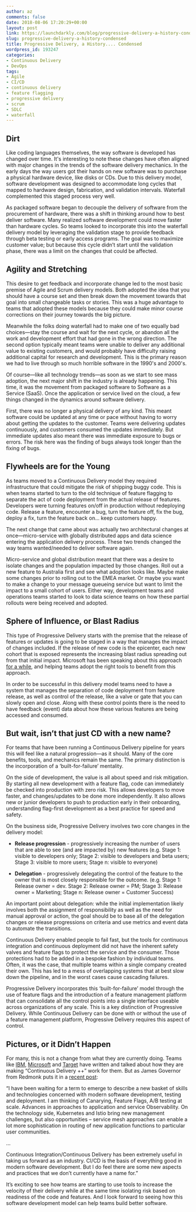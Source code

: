 ```yaml
---
author: az
comments: false
date: 2018-08-06 17:20:29+00:00
layout: post
link: https://launchdarkly.com/blog/progressive-delivery-a-history-condensed/
slug: progressive-delivery-a-history-condensed
title: Progressive Delivery, a History.... Condensed
wordpress_id: 193247
categories:
- Continuous Delivery
- DevOps
tags:
- Agile
- CI/CD
- continuous delivery
- feature flagging
- progressive delivery
- scrum
- SDLC
- waterfall
---
```


## **Dirt**


Like coding languages themselves, the way software is developed has changed over time. It's interesting to note these changes have often aligned with major changes in the trends of the software delivery mechanics. In the early days the way users got their hands on new software was to purchase a physical hardware device, like disks or CDs. Due to this delivery model, software development was designed to accommodate long cycles that mapped to hardware design, fabrication, and validation intervals. Waterfall complemented this staged process very well.

As packaged software began to decouple the delivery of software from the procurement of hardware, there was a shift in thinking around how to best deliver software. Many realized software development could move faster than hardware cycles. So teams looked to incorporate this into the waterfall delivery model by leveraging the validation stage to provide feedback through beta testing or early access programs. The goal was to maximize customer value; but because this cycle didn’t start until the validation phase, there was a limit on the changes that could be affected.


## **Agility and Stretching**


This desire to get feedback and incorporate change led to the most basic premise of Agile and Scrum delivery models. Both adopted the idea that you should have a course set and then break down the movement towards that goal into small changeable tasks or stories. This was a huge advantage to teams that adopted these models because they could make minor course corrections on their journey towards the big picture.

Meanwhile the folks doing waterfall had to make one of two equally bad choices—stay the course and wait for the next cycle, or abandon all the work and development effort that had gone in the wrong direction. The second option typically meant teams were unable to deliver any additional value to existing customers, and would probably have difficulty raising additional capital for research and development. This is the primary reason we had to live through so much horrible software in the 1990's and 2000's.

Of course—like all technology trends—as soon as we start to see mass adoption, the next major shift in the industry is already happening. This time, it was the movement from packaged software to Software as a Service (SaaS). Once the application or service lived on the cloud, a few things changed in the dynamics around software delivery.

First, there was no longer a physical delivery of any kind. This meant software could be updated at any time or pace without having to worry about getting the updates to the customer. Teams were delivering updates continuously, and customers consumed the updates immediately. But immediate updates also meant there was immediate exposure to bugs or errors. The risk here was the finding of bugs always took longer than the fixing of bugs. 


## **Flywheels are for the Young**


As teams moved to a Continuous Delivery model they required infrastructure that could mitigate the risk of shipping buggy code. This is when teams started to turn to the old technique of feature flagging to separate the act of code deployment from the actual release of features. Developers were turning features on/off in production without redeploying code. Release a feature, encounter a bug, turn the feature off, fix the bug, deploy a fix, turn the feature back on... keep customers happy.

The next change that came about was actually two architectural changes at once—micro-service with globally distributed apps and data science entering the application delivery process. These two trends changed the way teams wanted/needed to deliver software again.

Micro-service and global distribution meant that there was a desire to isolate changes and the population impacted by those changes. Roll out a new feature to Australia first and see what adoption looks like. Maybe make some changes prior to rolling out to the EMEA market. Or maybe you want to make a change to your message queueing service but want to limit the impact to a small cohort of users. Either way, development teams and operations teams started to look to data science teams on how these partial rollouts were being received and adopted.


## **Sphere of Influence, or Blast Radius**


This type of Progressive Delivery starts with the premise that the release of features or updates is going to be staged in a way that manages the impact of changes included. If the release of new code is the epicenter, each new cohort that is exposed represents the increasing blast radius spreading out from that initial impact. Microsoft has been speaking about this approach [for a while](https://blogs.msdn.microsoft.com/devops/2017/04/24/configuring-your-release-pipelines-for-safe-deployments/), and helping teams adopt the right tools to benefit from this approach.

In order to be successful in this delivery model teams need to have a system that manages the separation of code deployment from feature release, as well as control of the release, like a valve or gate that you can slowly open and close. Along with these control points there is the need to have feedback (event) data about how these various features are being accessed and consumed.


## **But wait, isn’t that just CD with a new name?**


For teams that have been running a Continuous Delivery pipeline for years this will feel like a natural progression—as it should. Many of the core benefits, tools, and mechanics remain the same. The primary distinction is the incorporation of a ‘built-for-failure’ mentality. 

On the side of development, the value is all about speed and risk mitigation. By starting all new development with a feature flag, code can immediately be checked into production with zero risk. This allows developers to move faster, and changes/updates to be done more independently. It also allows new or junior developers to push to production early in their onboarding, understanding flag-first development as a best practice for speed and safety.

On the business side, Progressive Delivery involves two core changes in the delivery model:



 	
  * **Release progression** - progressively increasing the number of users that are able to see (and are impacted by) new features (e.g. Stage 1: visible to developers only; Stage 2: visible to developers and beta users; Stage 3: visible to more users; Stage n: visible to everyone)

 	
  * **Delegation** - progressively delegating the control of the feature to the owner that is most closely responsible for the outcome. (e.g. Stage 1: Release owner = dev. Stage 2: Release owner = PM; Stage 3: Release owner = Marketing; Stage n: Release owner = Customer Success)


An important point about delegation: while the initial implementation likely involves both the assignment of responsibility as well as the need for manual approval or action, the goal should be to base all of the delegation changes or release progressions on criteria and use metrics and event data to automate the transitions. 

Continuous Delivery enabled people to fail fast, but the tools for continuous integration and continuous deployment did not have the inherent safety valves and feature flags to protect the service and the consumer. Those protections had to be added in a bespoke fashion by individual teams. Often, it was the case, that multiple teams within a single company created their own. This has led to a mess of overlapping systems that at best slow down the pipeline, and in the worst cases cause cascading failures. 

Progressive Delivery incorporates this ‘built-for-failure’ model through the use of feature flags and the introduction of a feature management platform that can consolidate all the control points into a single interface useable across organizations of any scale. This is a key distinction of Progressive Delivery. While Continuous Delivery can be done with or without the use of a feature management platform, Progressive Delivery requires this aspect of control. 


## **Pictures, or it Didn’t Happen**


For many, this is not a change from what they are currently doing. Teams like [IBM](https://launchdarkly.com/blog/deployments-at-scale-using-kubernetes-and-launchdarkly-to-run-the-ibm-cloud-container-service/), [Microsoft](https://docs.microsoft.com/en-us/vsts/articles/phase-rollout-with-rings?view=vsts) and [Target](https://tech.target.com/infrastructure/2018/06/20/enter-unimatrix.html) have written and talked about how they are making “Continuous Delivery ++” work for them. But as James Governor from Redmonk puts it in a [recent post](https://redmonk.com/jgovernor/2018/08/06/towards-progressive-delivery/):


“I have been waiting for a term to emerge to describe a new basket of skills and technologies concerned with modern software development, testing and deployment. I am thinking of Canarying, Feature Flags, A/B testing at scale. Advances in approaches to application and service Observability. On the technology side, Kubernetes and Istio bring new management challenges, but also opportunities – service mesh approaches can enable a lot more sophistication in routing of new application functions to particular user communities.




…




Continuous Integration/Continuous Delivery has been extremely useful in taking us forward as an industry. CI/CD is the basis of everything good in modern software development. But I do feel there are some new aspects and practices that we don’t currently have a name for.”


It’s exciting to see how teams are starting to use tools to increase the velocity of their delivery while at the same time isolating risk based on readiness of the code and features. And I look forward to seeing how this software development model can help teams build better software.
